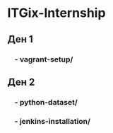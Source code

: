 # ITGix-Internship
## Ден 1
### &emsp;- vagrant-setup/
## Ден 2
### &emsp;- python-dataset/
### &emsp;- jenkins-installation/

